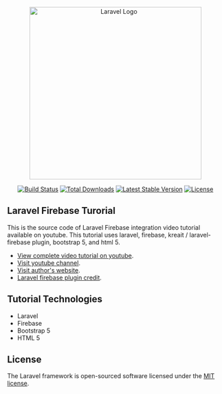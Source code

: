 <p align="center"><a href="https://laravel.com" target="_blank"><img src="https://raw.githubusercontent.com/laravel/art/master/logo-lockup/5%20SVG/2%20CMYK/1%20Full%20Color/laravel-logolockup-cmyk-red.svg" width="400" alt="Laravel Logo"></a></p>

<p align="center">
<a href="https://github.com/laravel/framework/actions"><img src="https://github.com/laravel/framework/workflows/tests/badge.svg" alt="Build Status"></a>
<a href="https://packagist.org/packages/laravel/framework"><img src="https://img.shields.io/packagist/dt/laravel/framework" alt="Total Downloads"></a>
<a href="https://packagist.org/packages/laravel/framework"><img src="https://img.shields.io/packagist/v/laravel/framework" alt="Latest Stable Version"></a>
<a href="https://packagist.org/packages/laravel/framework"><img src="https://img.shields.io/packagist/l/laravel/framework" alt="License"></a>
</p>

## Laravel Firebase Turorial

This is the source code of Laravel Firebase integration video tutorial available on youtube. This tutorial uses laravel, firebase, kreait / laravel-firebase plugin, bootstrap 5, and html 5.

- [View complete video tutorial on youtube](https://www.youtube.com/watch?v=ILGPC_-9KBM).
- [Visit youtube channel](https://www.youtube.com/@SCTechStudio).
- [Visit author's website](https://www.salman.be).
- [Laravel firebase plugin credit](https://github.com/kreait).

## Tutorial Technologies

- Laravel
- Firebase
- Bootstrap 5
- HTML 5

## License

The Laravel framework is open-sourced software licensed under the [MIT license](https://opensource.org/licenses/MIT).
